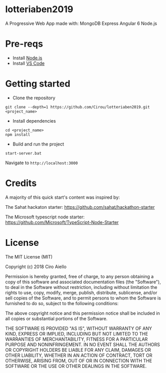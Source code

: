 # lotteriaben2019
A Progressive Web App made with: MongoDB Express Angular 6 Node.js

# Pre-reqs
- Install [Node.js](https://nodejs.org/en/)
- Install [VS Code](https://code.visualstudio.com/)

# Getting started
- Clone the repository
```
git clone --depth=1 https://github.com/Cirou/lotteriaben2019.git <project_name>
```
- Install dependencies
```
cd <project_name>
npm install
```
- Build and run the project
```
start-server.bat
```
Navigate to `http://localhost:3000`

# Credits

A majority of this quick start's content was inspired by:

The Sahat hackaton starter: https://github.com/sahat/hackathon-starter

The Microsoft typescript node starter: https://github.com/Microsoft/TypeScript-Node-Starter

# License
The MIT License (MIT)

Copyright (c) 2018 Ciro Aiello

Permission is hereby granted, free of charge, to any person obtaining a copy of this software and associated documentation files (the "Software"), to deal in the Software without restriction, including without limitation the rights to use, copy, modify, merge, publish, distribute, sublicense, and/or sell copies of the Software, and to permit persons to whom the Software is furnished to do so, subject to the following conditions:

The above copyright notice and this permission notice shall be included in all copies or substantial portions of the Software.

THE SOFTWARE IS PROVIDED "AS IS", WITHOUT WARRANTY OF ANY KIND, EXPRESS OR IMPLIED, INCLUDING BUT NOT LIMITED TO THE WARRANTIES OF MERCHANTABILITY, FITNESS FOR A PARTICULAR PURPOSE AND NONINFRINGEMENT. IN NO EVENT SHALL THE AUTHORS OR COPYRIGHT HOLDERS BE LIABLE FOR ANY CLAIM, DAMAGES OR OTHER LIABILITY, WHETHER IN AN ACTION OF CONTRACT, TORT OR OTHERWISE, ARISING FROM, OUT OF OR IN CONNECTION WITH THE SOFTWARE OR THE USE OR OTHER DEALINGS IN THE SOFTWARE.
